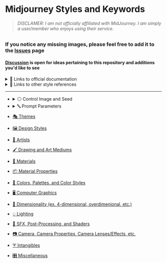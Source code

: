 # Midjourney Styles and Keywords
>###### DISCLAMER: I am not officially affiliated with MidJourney. I am simply a user/member who enjoys using their service.

### If you notice any missing images, please feel free to add it to the [Issues](https://github.com/willwulfken/MidJourney-Styles-and-Keywords/issues) page
#### [Discussion](https://github.com/willwulfken/MidJourney-Styles-and-Keywords/discussions) is open for ideas pertaining to this repository and additions you'd like to see

<details><summary>🔗 Links to official documentation</summary>

[Midjourney Documentation](https://midjourney.gitbook.io/docs/)

[Midjourney Dictionary](https://www.midjourney.com/app/library/dictionary/)

[Midjourney Styles](https://www.midjourney.com/app/library/styles/)

</details>

<details><summary>🔗 Links to other style references</summary>

[Understanding MidJourney Through Teapots](https://rexwang8.github.io/resource/ai/teapot)

[Artwork Styles](https://www.wikiart.org/en/paintings-by-style)

</details>

---

- <details><summary>⚪ Control Image and Seed</summary>

  | Keyword        | Example      |
  | ------------- |:-------------:|
  | sphere --seed 4776| <img src="https://github.com/willwulfken/MidJourney-Styles-and-Keywords/blob/main/MidJourney%20Styles%20(sphere)/_sphere_--seed4776.png?raw=true" width="256" height="256" /> |
  | **`sphere, <style> --seed 4776` is used for all of these images** |  |
  
  </details>
  

- <details><summary>🔤 Prompt Parameters</summary>

  | Keyword        | Example      |
  | ------------- |:-------------:|
  | sphere --seed 4776 --hd | <img src="https://github.com/willwulfken/MidJourney-Styles-and-Keywords/blob/main/MidJourney%20Styles%20(sphere)/_sphere_--hd.png?raw=true" width="256" height="256" /> |
  | sphere --seed 4776 --vibe | <img src="https://github.com/willwulfken/MidJourney-Styles-and-Keywords/blob/main/MidJourney%20Styles%20(sphere)/_sphere_--vibe.png?raw=true" width="256" height="256" /> |
  | sphere --seed 4776 --fast | <img src="https://github.com/willwulfken/MidJourney-Styles-and-Keywords/blob/main/MidJourney%20Styles%20(sphere)/_sphere_--fast.png?raw=true" width="256" height="256" /> |
  | sphere --seed 4776 --vibefast | <img src="https://github.com/willwulfken/MidJourney-Styles-and-Keywords/blob/main/MidJourney%20Styles%20(sphere)/_sphere_--vibefast.png?raw=true" width="256" height="256" /> |
  
  </details>

- [🎭 Themes](https://github.com/willwulfken/MidJourney-Styles-and-Keywords/blob/main/Style%20Pages/Themes.md)

- [🖼 Design Styles](https://github.com/willwulfken/MidJourney-Styles-and-Keywords/blob/main/Style%20Pages/Design_Styles.md)

- [📔 Artists](https://github.com/willwulfken/MidJourney-Styles-and-Keywords/blob/main/Style%20Pages/Artists.md)

- [🖌 Drawing and Art Mediums](https://github.com/willwulfken/MidJourney-Styles-and-Keywords/blob/main/Style%20Pages/Drawing_and_Art_Mediums.md)

- [🧱 Materials](https://github.com/willwulfken/MidJourney-Styles-and-Keywords/blob/main/Style%20Pages/Materials.md)

- [📦 Material Properties](https://github.com/willwulfken/MidJourney-Styles-and-Keywords/blob/main/Style%20Pages/Material_Properties.md)

- [🎨 Colors, Palettes, and Color Styles](https://github.com/willwulfken/MidJourney-Styles-and-Keywords/blob/main/Style%20Pages/Colors_Palettes_and_Color_Styles.md)

- [🖥 Computer Graphics](https://github.com/willwulfken/MidJourney-Styles-and-Keywords/blob/main/Style%20Pages/Computer_Graphics.md)

- [🌌 Dimensionality (ex. 4-dimensional, overdimenional, etc.)](https://github.com/willwulfken/MidJourney-Styles-and-Keywords/blob/main/Style%20Pages/Dimensionality.md)

- [💡 Lighting](https://github.com/willwulfken/MidJourney-Styles-and-Keywords/blob/main/Style%20Pages/Lighting.md)

- [🌈 SFX, Post-Processing, and Shaders](https://github.com/willwulfken/MidJourney-Styles-and-Keywords/blob/main/Style%20Pages/SFX_Post-Processing_and_Shaders.md)

- [📷 Camera, Camera Properties, Camera Lenses/Effects, etc.](https://github.com/willwulfken/MidJourney-Styles-and-Keywords/blob/main/Style%20Pages/Camera.md)

- [➰ Intangibles](https://github.com/willwulfken/MidJourney-Styles-and-Keywords/blob/main/Style%20Pages/Intangibles.md)

- [🎛 Miscellaneous](https://github.com/willwulfken/MidJourney-Styles-and-Keywords/blob/main/Style%20Pages/Miscellaneous.md)